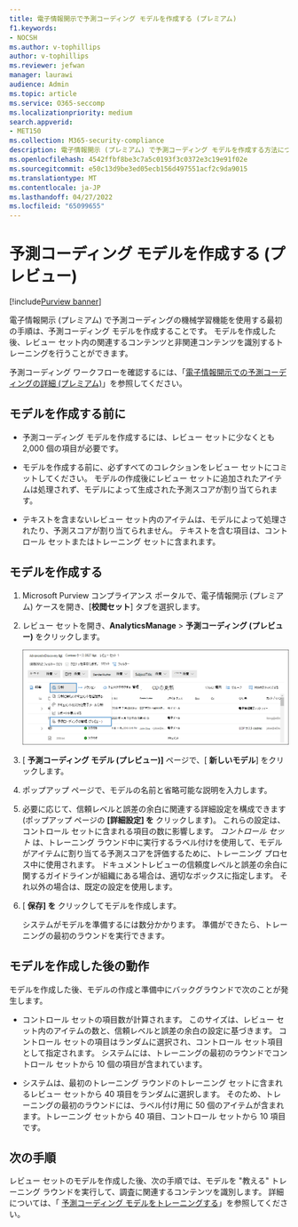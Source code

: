 ```yaml
---
title: 電子情報開示で予測コーディング モデルを作成する (プレミアム)
f1.keywords:
- NOCSH
ms.author: v-tophillips
author: v-tophillips
ms.reviewer: jefwan
manager: laurawi
audience: Admin
ms.topic: article
ms.service: O365-seccomp
ms.localizationpriority: medium
search.appverid:
- MET150
ms.collection: M365-security-compliance
description: 電子情報開示 (プレミアム) で予測コーディング モデルを作成する方法について説明します。 これは、電子情報開示 (プレミアム) で機械学習機能を使用して、レビュー セット内の関連するコンテンツと関連性のないコンテンツを特定するのに役立つ最初の手順です。
ms.openlocfilehash: 4542ffbf8be3c7a5c0193f3c0372e3c19e91f02e
ms.sourcegitcommit: e50c13d9be3ed05ecb156d497551acf2c9da9015
ms.translationtype: MT
ms.contentlocale: ja-JP
ms.lasthandoff: 04/27/2022
ms.locfileid: "65099655"
---
```

# <a name="create-a-predictive-coding-model-preview"></a>予測コーディング モデルを作成する (プレビュー)

[!include[Purview banner](../includes/purview-rebrand-banner.md)]

電子情報開示 (プレミアム) で予測コーディングの機械学習機能を使用する最初の手順は、予測コーディング モデルを作成することです。 モデルを作成した後、レビュー セット内の関連するコンテンツと非関連コンテンツを識別するトレーニングを行うことができます。

予測コーディング ワークフローを確認するには、「[電子情報開示での予測コーディングの詳細 (プレミアム)](predictive-coding-overview.md#the-predictive-coding-workflow)」を参照してください。

## <a name="before-you-create-a-model"></a>モデルを作成する前に

- 予測コーディング モデルを作成するには、レビュー セットに少なくとも 2,000 個の項目が必要です。

- モデルを作成する前に、必ずすべてのコレクションをレビュー セットにコミットしてください。 モデルの作成後にレビュー セットに追加されたアイテムは処理されず、モデルによって生成された予測スコアが割り当てられます。

- テキストを含まないレビュー セット内のアイテムは、モデルによって処理されたり、予測スコアが割り当てられません。 テキストを含む項目は、コントロール セットまたはトレーニング セットに含まれます。

## <a name="create-a-model"></a>モデルを作成する

1. Microsoft Purview コンプライアンス ポータルで、電子情報開示 (プレミアム) ケースを開き、[**校閲セット**] タブを選択します。

2. レビュー セットを開き、**AnalyticsManage** >  **予測コーディング (プレビュー)** をクリックします。

   ![レビュー セットの [分析] ドロップダウン メニューをクリックして、[予測コーディング] ページに移動します。](..\media\ManagePredictiveCoding.png)

3. [ **予測コーディング モデル (プレビュー)]** ページで、[ **新しいモデル**] をクリックします。

4. ポップアップ ページで、モデルの名前と省略可能な説明を入力します。

5. 必要に応じて、信頼レベルと誤差の余白に関連する詳細設定を構成できます (ポップアップ ページの **[詳細設定] を** クリックします)。 これらの設定は、コントロール セットに含まれる項目の数に影響します。 *コントロール セット* は、トレーニング ラウンド中に実行するラベル付けを使用して、モデルがアイテムに割り当てる予測スコアを評価するために、トレーニング プロセス中に使用されます。 ドキュメントレビューの信頼度レベルと誤差の余白に関するガイドラインが組織にある場合は、適切なボックスに指定します。 それ以外の場合は、既定の設定を使用します。

6. [ **保存] を** クリックしてモデルを作成します。

   システムがモデルを準備するには数分かかります。 準備ができたら、トレーニングの最初のラウンドを実行できます。

## <a name="what-happens-after-you-create-a-model"></a>モデルを作成した後の動作

モデルを作成した後、モデルの作成と準備中にバックグラウンドで次のことが発生します。

- コントロール セットの項目数が計算されます。 このサイズは、レビュー セット内のアイテムの数と、信頼レベルと誤差の余白の設定に基づきます。 コントロール セットの項目はランダムに選択され、コントロール セット項目として指定されます。 システムには、トレーニングの最初のラウンドでコントロール セットから 10 個の項目が含まれています。

- システムは、最初のトレーニング ラウンドのトレーニング セットに含まれるレビュー セットから 40 項目をランダムに選択します。 そのため、トレーニングの最初のラウンドには、ラベル付け用に 50 個のアイテムが含まれます。トレーニング セットから 40 項目、コントロール セットから 10 項目です。

## <a name="next-steps"></a>次の手順

レビュー セットのモデルを作成した後、次の手順では、モデルを "教える" トレーニング ラウンドを実行して、調査に関連するコンテンツを識別します。 詳細については、「 [予測コーディング モデルをトレーニングする](predictive-coding-train-model.md)」を参照してください。
